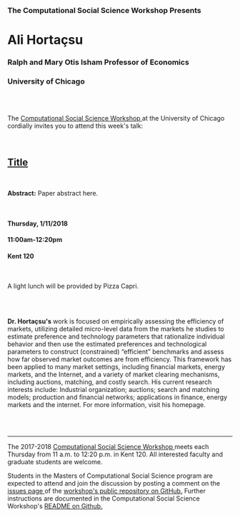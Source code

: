 




<br>

<h3 class=pfblock-header> The Computational Social Science Workshop Presents </h3>

<h1 class=pfblock-header3> Ali Hortaçsu </h1>
<h3 class=pfblock-header3> Ralph and Mary Otis Isham Professor of Economics </h3>
<h3 class=pfblock-header3> University of Chicago </h3>

<br><br>



<p class=pfblock-header3>The <a href="https://macss.uchicago.edu/content/computation-workshop"> Computational Social Science Workshop </a> at the University of Chicago cordially invites you to attend this week's talk:</p>

<br>

<div class=pfblock-header3>
<h2 class=pfblock-header>
  <a href="https://github.com/uchicago-computation-workshop/ali_hortacsu/blob/master/2018__hortacsu__paper_title.pdf" >Title</a>
</h2>

<br>
</div>

<p class=footertext2>

**Abstract:** Paper abstract here.
</p>

<br>

<h4 class=pfblock-header3> Thursday, 1/11/2018 </h4>
<h4 class=pfblock-header3> 11:00am-12:20pm </h4>
<h4 class=pfblock-header3> Kent 120 </h4>

<br>

<p class=pfblock-header3>A light lunch will be provided by Pizza Capri.</p>

<br><br>

<!--Insert Faculty Bio Here-->



<p class=footertext2>

**Dr. Hortaçsu's** work is focused on empirically assessing the efficiency of markets, utilizing detailed micro-level data from the markets he studies to estimate preference and technology parameters that rationalize individual behavior and then use the estimated preferences and technological parameters to construct (constrained) “efficient” benchmarks and assess how far observed market outcomes are from efficiency. This framework has been applied to many market settings, including financial markets, energy markets, and the Internet, and a variety of market clearing mechanisms, including auctions, matching, and costly search. His current research interests include: Industrial organization; auctions; search and matching models; production and financial networks; applications in finance, energy markets and the internet. For more information, visit his homepage.
</p>




<br><br>

---

<p class=footertext> The 2017-2018 <a href="https://macss.uchicago.edu/content/computation-workshop"> Computational Social Science Workshop </a> meets each Thursday from 11 a.m. to 12:20 p.m. in Kent 120. All interested faculty and graduate students are welcome.</p> 

<p class=footertext>Students in the Masters of Computational Social Science program are expected to attend and join the discussion by posting a comment on the <a href="https://github.com/uchicago-computation-workshop/ali_hortacsu/issues"> issues page </a> of the <a href="https://github.com/uchicago-computation-workshop/ali_hortacsu"> workshop's public repository on GitHub.</a> Further instructions are documented in the Computational Social Science Workshop's <a href="https://github.com/uchicago-computation-workshop/README"> README on Github.</a></p>
